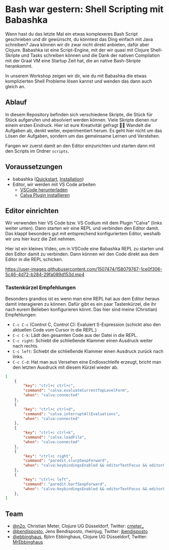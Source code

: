 # Bash war gestern: Shell Scripting mit Babashka

Wann hast du das letzte Mal ein etwas komplexeres Bash Script geschrieben und
dir gewünscht, du könntest das Ding einfach mit Java schreiben? Java können wir
dir zwar nicht direkt anbieten, dafür aber Clojure. Babashka ist eine
Script-Engine, mit der wir quasi mit Clojure Shell-Skripte und Tasks schreiben
können und die Dank der nativen Compilation mit der Graal VM eine Startup Zeit
hat, die an native Bash-Skripte herankommt.

In unserem Workshop zeigen wir dir, wie du mit Babashka die etwas komplizierten
Shell Probleme lösen kannst und wenden das dann auch gleich an.

## Ablauf

In diesem Repository befinden sich verschiedene Skripte, die Stück für Stück
aufgerufen und absolviert werden können. Viele Skripte dienen nur einem ersten
Eindruck. Hier ist eure Kreativität gefragt 🧑‍🎨 Wandelt die Aufgaben ab, denkt
weiter, experimentiert herum. Es geht hier nicht um das Lösen der Aufgaben,
sondern um das gemeinsame Lernen und Verstehen.

Fangen wir zuerst damit an den Editor einzurichten und starten dann mit den
Scripts im Ordner `scripts`.

## Voraussetzungen

* babashka ([Quickstart](https://github.com/babashka/babashka#quickstart), [Installation](https://github.com/babashka/babashka#installation))
* Editor, wir werden mit VS Code arbeiten
  * [VSCode herunterladen](https://code.visualstudio.com/)
  * [Calva Plugin installieren](https://marketplace.visualstudio.com/items?itemName=betterthantomorrow.calva)

## Editor einrichten

Wir verwenden hier VS Code bzw. VS Codium mit dem Plugin "Calva" (links weiter
unten). Dann starten wir eine REPL und verbinden den Editor damit. Das klappt
besonders gut mit entsprechend konfiguriertem Editor, weshalb wir uns hier kurz
die Zeit nehmen.

Hier ist ein kleines Video, um in VSCode eine Babashka REPL zu starten und den
Editor damit zu verbinden. Dann können wir den Code direkt aus dem Editor in die
REPL schicken.

https://user-images.githubusercontent.com/1507474/158079767-1ce0f306-5c46-4d72-b284-29fa089d153d.mp4


### Tastenkürzel Empfehlungen

Besonders grandios ist es wenn man eine REPL hat aus dem Editor heraus damit
interagieren zu können. Dafür gibt es ein paar Tastenkürzel, die ihr nach eurem
Belieben konfigurieren könnt. Das hier sind meine (Christian) Empfehlungen:

* `C-c C-c` (Control C, Control C): Evaluiert S-Expression (schickt also den
aktuellen Code vom Cursor in die REPL.)
* `C-c C-k`: Lädt den gesamten Code aus der Datei in die REPL.
* `C-c right`: Schiebt die schließende Klammer einen Ausdruck weiter nach rechts.
* `C-c left`: Schiebt die schließende Klammer einen Ausdruck zurück nach links.
* `C-c C-d`: Hat man aus Versehen eine Endlosschleife erzeugt, bricht man den letzten Ausdruck mit diesem Kürzel wieder ab.

```json
[
    {
        "key": "ctrl+c ctrl+c",
        "command": "calva.evaluateCurrentTopLevelForm",
        "when": "calva:connected"
    },
    {
        "key": "ctrl+c ctrl+d",
        "command": "calva.interruptAllEvaluations",
        "when": "calva:connected"
    },
    {
        "key": "ctrl+c ctrl+k",
        "command": "calva.loadFile",
        "when": "calva:connected"
    },
    {
        "key": "ctrl+c right",
        "command": "paredit.slurpSexpForward",
        "when": "calva:keybindingsEnabled && editorTextFocus && editorLangId == 'clojure' && editorLangId == 'clojure' && paredit:keyMap =~ /original|strict/"
    },
    {
        "key": "ctrl+c left",
        "command": "paredit.barfSexpForward",
        "when": "calva:keybindingsEnabled && editorTextFocus && editorLangId == 'clojure' && editorLangId == 'clojure' && paredit:keyMap =~ /original|strict/"
    },
]
```


## Team

* [@n2o](https://github.com/n2o), Christian Meter, Clojure UG Düsseldorf, Twitter: [cmeter_](https://twitter.com/cmeter_)
* [@bendisposto](https://github.com/bendisposto), Jens Bendisposto, rheinjug, Twitter: [jbendisposto](https://twitter.com/jbendisposto)
* [@ebbinghaus](https://github.com/MrEbbinghaus), Björn Ebbinghaus, Clojure UG Düsseldorf, Twitter: [MrEbbinghaus](https://twitter.com/MrEbbinghaus)
